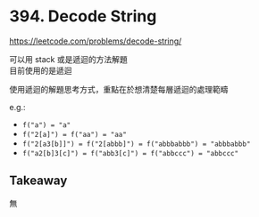 # 394. Decode String

<https://leetcode.com/problems/decode-string/>

可以用 stack 或是遞迴的方法解題  
目前使用的是遞迴

使用遞迴的解題思考方式，重點在於想清楚每層遞迴的處理範疇

e.g.: 

- `f("a") = "a"`
- `f("2[a]") = f("aa") = "aa"`
- `f("2[a3[b]]") = f("2[abbb]") = f("abbbabbb") = "abbbabbb"`
- `f("a2[b]3[c]") = f("abb3[c]") = f("abbccc") = "abbccc"`

## Takeaway

無
